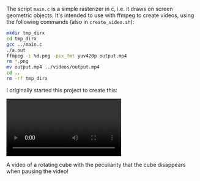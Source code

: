 The script `main.c` is a simple rasterizer in c, i.e. it draws on screen geometric objects. It's intended to use with ffmpeg to create videos, using the following commands (also in `create_video.sh`):

```bash
mkdir tmp_dirx
cd tmp_dirx
gcc ../main.c
./a.out
ffmpeg -i %d.png -pix_fmt yuv420p output.mp4
rm *.png
mv output.mp4 ../videos/output.mp4
cd ..
rm -rf tmp_dirx
```

I originally started this project to create this:

<video controls src="videos/disappearing_effect.mp4" title="Title"></video>

A video of a rotating cube with the peculiarity that the cube disappears when pausing the video!